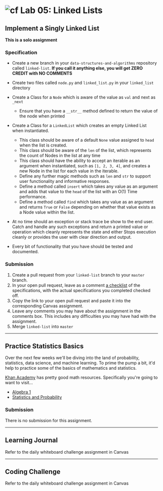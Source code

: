 # ![cf](http://i.imgur.com/7v5ASc8.png) Lab 05: Linked Lists

## Implement a Singly Linked List
**This is a solo assignment**

### Specification
- Create a new branch in your `data-structures-and-algorithms` repository called `linked-list`. **If you call it anything else, you will get ZERO CREDIT with NO COMMENTS**
- Create two files called `node.py` and `linked_list.py` in your `linked_list` directory
- Create a Class for a `Node` which is aware of the value as `val` and next as `_next`
    - Ensure that you have a `__str__` method defined to return the value of the node when printed
- Create a Class for a `LinkedList` which creates an empty Linked List when instantiated.
    - This class should be aware of a default `None` value assigned to `head` when the list is created.
    - This class should be aware of the `len` of the list, which represents the count of Nodes in the list at any time
    - This class should have the ability to accept an iterable as an argument when instantiated, such as `[1, 2, 3, 4]`, and creates a new Node in the list for each value in the iterable.
    - Define any further magic methods such as `len` and `str` to support user functionality and informative responses.
    - Define a method called `insert` which takes any value as an argument and adds that value to the `head` of the list with an O(1) Time performance.
    - Define a method called `find` which takes any value as an argument and returns `True` or `False` depending on whether that value exists as a Node value within the list.

- At no time should an exception or stack trace be show to the end user. Catch and handle any such exceptions and return a printed value or operation which cleanly represents the state and either Stops execution cleanly or provides the user with clear direction and output.
- Every bit of functionality that you have should be tested and documented.


### Submission
1. Create a pull request from your `linked-list` branch to your `master` branch.
2. In your open pull request, leave as a comment [a checklist](https://github.com/blog/1825-task-lists-in-all-markdown-documents) of the specifications, with the actual specifications you completed checked off.
3. Copy the link to your open pull request and paste it into the corresponding Canvas assignment.
4. Leave any comments you may have about the assignment in the comments box. This includes any difficulties you may have had with the assignment.
5. Merge `linked-list` into `master`

---

## Practice Statistics Basics
Over the next few weeks we'll be diving into the land of probability, statistics, data science, and machine learning.
To prime the pump a bit, it'd help to practice some of the basics of mathematics and statistics.

[Khan Academy](https://www.khanacademy.org/math/) has pretty good math resources.
Specifically you're going to want to visit...

- [Algebra 1](https://www.khanacademy.org/math/algebra)
- [Statistics and Probability](https://www.khanacademy.org/math/statistics-probability)

### Submission
There is no submission for this assignment.

---

## Learning Journal
Refer to the daily whiteboard challenge assignment in Canvas

---

## Coding Challenge
Refer to the daily whiteboard challenge assignment in Canvas
